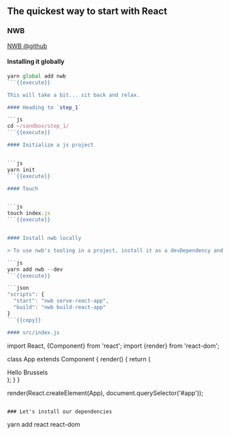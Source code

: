 ## The quickest way to start with React

### NWB

[NWB @github](https://github.com/insin/nwb#readme)

#### Installing it globally

```js
yarn global add nwb
```{{execute}}

This will take a bit... sit back and relax.

#### Heading to `step_1`

```js
cd ~/sandbox/step_1/
```{{execute}}

#### Initialize a js project


```js
yarn init
```{{execute}}

#### Touch


```js
touch index.js
```{{execute}}


#### Install nwb locally

> To use nwb's tooling in a project, install it as a devDependency and use nwb commands in package.json "scripts":

```js
yarn add nwb --dev
```{{execute}}

```json
"scripts": {
  "start": "nwb serve-react-app",
  "build": "nwb build-react-app"
}
```{{copy}}

#### src/index.js

```
import React, {Component} from 'react';
import {render} from 'react-dom';

class App extends Component {
  render() {
    return (<div>Hello Brussels</div>);
  }
}

render(React.createElement(App), document.querySelector('#app'));
```{{copy}}

### Let's install our dependencies

```
yarn add react react-dom
```{{execute}}


